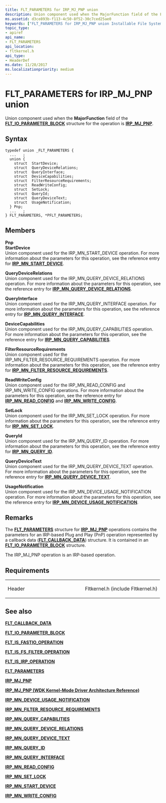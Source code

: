 ```yaml
---
title: FLT_PARAMETERS for IRP_MJ_PNP union
description: Union component used when the MajorFunction field of the FLT\_IO\_PARAMETER\_BLOCK structure for the operation is IRP\_MJ\_PNP.
ms.assetid: d3ce893b-f113-4c50-8f52-30c7ced25ae0
keywords: ["FLT_PARAMETERS for IRP_MJ_PNP union Installable File System Drivers", "FLT_PARAMETERS union Installable File System Drivers", "PFLT_PARAMETERS union pointer Installable File System Drivers"]
topic_type:
- apiref
api_name:
- FLT_PARAMETERS
api_location:
- fltkernel.h
api_type:
- HeaderDef
ms.date: 11/28/2017
ms.localizationpriority: medium
---
```


# FLT\_PARAMETERS for IRP\_MJ\_PNP union


Union component used when the **MajorFunction** field of the [**FLT\_IO\_PARAMETER\_BLOCK**](https://msdn.microsoft.com/library/windows/hardware/ff544638) structure for the operation is [**IRP\_MJ\_PNP**](irp-mj-pnp.md).

Syntax
------

```ManagedCPlusPlus
typedef union _FLT_PARAMETERS {
  ...   ;
  union {
    struct  StartDevice;
    struct  QueryDeviceRelations;
    struct  QueryInterface;
    struct  DeviceCapabilities;
    struct  FilterResourceRequirements;
    struct  ReadWriteConfig;
    struct  SetLock;
    struct  QueryId;
    struct  QueryDeviceText;
    struct  UsageNotification;
  } Pnp;
  ...   ;
} FLT_PARAMETERS, *PFLT_PARAMETERS;
```

Members
-------

**Pnp**  
**StartDevice**  
Union component used for the IRP\_MN\_START\_DEVICE operation. For more information about the parameters for this operation, see the reference entry for [**IRP\_MN\_START\_DEVICE**](https://msdn.microsoft.com/library/windows/hardware/ff551749).

**QueryDeviceRelations**  
Union component used for the IRP\_MN\_QUERY\_DEVICE\_RELATIONS operation. For more information about the parameters for this operation, see the reference entry for [**IRP\_MN\_QUERY\_DEVICE\_RELATIONS**](https://msdn.microsoft.com/library/windows/hardware/ff551670).

**QueryInterface**  
Union component used for the IRP\_MN\_QUERY\_INTERFACE operation. For more information about the parameters for this operation, see the reference entry for [**IRP\_MN\_QUERY\_INTERFACE**](https://msdn.microsoft.com/library/windows/hardware/ff551687).

**DeviceCapabilities**  
Union component used for the IRP\_MN\_QUERY\_CAPABILITIES operation. For more information about the parameters for this operation, see the reference entry for [**IRP\_MN\_QUERY\_CAPABILITIES**](https://msdn.microsoft.com/library/windows/hardware/ff551664).

**FilterResourceRequirements**  
Union component used for the IRP\_MN\_FILTER\_RESOURCE\_REQUIREMENTS operation. For more information about the parameters for this operation, see the reference entry for [**IRP\_MN\_FILTER\_RESOURCE\_REQUIREMENTS**](https://msdn.microsoft.com/library/windows/hardware/ff550874).

**ReadWriteConfig**  
Union component used for the IRP\_MN\_READ\_CONFIG and IRP\_MN\_WRITE\_CONFIG operations. For more information about the parameters for this operation, see the reference entry for [**IRP\_MN\_READ\_CONFIG**](https://msdn.microsoft.com/library/windows/hardware/ff551727) and [**IRP\_MN\_WRITE\_CONFIG**](https://msdn.microsoft.com/library/windows/hardware/ff551769).

**SetLock**  
Union component used for the IRP\_MN\_SET\_LOCK operation. For more information about the parameters for this operation, see the reference entry for [**IRP\_MN\_SET\_LOCK**](https://msdn.microsoft.com/library/windows/hardware/ff551742).

**QueryId**  
Union component used for the IRP\_MN\_QUERY\_ID operation. For more information about the parameters for this operation, see the reference entry for [**IRP\_MN\_QUERY\_ID**](https://msdn.microsoft.com/library/windows/hardware/ff551679).

**QueryDeviceText**  
Union component used for the IRP\_MN\_QUERY\_DEVICE\_TEXT operation. For more information about the parameters for this operation, see the reference entry for [**IRP\_MN\_QUERY\_DEVICE\_TEXT**](https://msdn.microsoft.com/library/windows/hardware/ff551674).

**UsageNotification**  
Union component used for the IRP\_MN\_DEVICE\_USAGE\_NOTIFICATION operation. For more information about the parameters for this operation, see the reference entry for [**IRP\_MN\_DEVICE\_USAGE\_NOTIFICATION**](https://msdn.microsoft.com/library/windows/hardware/ff550841).

Remarks
-------

The [**FLT\_PARAMETERS**](https://msdn.microsoft.com/library/windows/hardware/ff544673) structure for [**IRP\_MJ\_PNP**](irp-mj-pnp.md) operations contains the parameters for an IRP-based Plug and Play (PnP) operation represented by a callback data ([**FLT\_CALLBACK\_DATA**](https://msdn.microsoft.com/library/windows/hardware/ff544620)) structure. It is contained in an [**FLT\_IO\_PARAMETER\_BLOCK**](https://msdn.microsoft.com/library/windows/hardware/ff544638) structure.

The IRP\_MJ\_PNP operation is an IRP-based operation.

Requirements
------------

<table>
<colgroup>
<col width="50%" />
<col width="50%" />
</colgroup>
<tbody>
<tr class="odd">
<td align="left"><p>Header</p></td>
<td align="left">Fltkernel.h (include Fltkernel.h)</td>
</tr>
</tbody>
</table>

## See also


[**FLT\_CALLBACK\_DATA**](https://msdn.microsoft.com/library/windows/hardware/ff544620)

[**FLT\_IO\_PARAMETER\_BLOCK**](https://msdn.microsoft.com/library/windows/hardware/ff544638)

[**FLT\_IS\_FASTIO\_OPERATION**](https://msdn.microsoft.com/library/windows/hardware/ff544645)

[**FLT\_IS\_FS\_FILTER\_OPERATION**](https://msdn.microsoft.com/library/windows/hardware/ff544648)

[**FLT\_IS\_IRP\_OPERATION**](https://msdn.microsoft.com/library/windows/hardware/ff544654)

[**FLT\_PARAMETERS**](https://msdn.microsoft.com/library/windows/hardware/ff544673)

[**IRP\_MJ\_PNP**](irp-mj-pnp.md)

[**IRP\_MJ\_PNP (WDK Kernel-Mode Driver Architecture Reference)**](https://msdn.microsoft.com/library/windows/hardware/ff550772)

[**IRP\_MN\_DEVICE\_USAGE\_NOTIFICATION**](https://msdn.microsoft.com/library/windows/hardware/ff550841)

[**IRP\_MN\_FILTER\_RESOURCE\_REQUIREMENTS**](https://msdn.microsoft.com/library/windows/hardware/ff550874)

[**IRP\_MN\_QUERY\_CAPABILITIES**](https://msdn.microsoft.com/library/windows/hardware/ff551664)

[**IRP\_MN\_QUERY\_DEVICE\_RELATIONS**](https://msdn.microsoft.com/library/windows/hardware/ff551670)

[**IRP\_MN\_QUERY\_DEVICE\_TEXT**](https://msdn.microsoft.com/library/windows/hardware/ff551674)

[**IRP\_MN\_QUERY\_ID**](https://msdn.microsoft.com/library/windows/hardware/ff551679)

[**IRP\_MN\_QUERY\_INTERFACE**](https://msdn.microsoft.com/library/windows/hardware/ff551687)

[**IRP\_MN\_READ\_CONFIG**](https://msdn.microsoft.com/library/windows/hardware/ff551727)

[**IRP\_MN\_SET\_LOCK**](https://msdn.microsoft.com/library/windows/hardware/ff551742)

[**IRP\_MN\_START\_DEVICE**](https://msdn.microsoft.com/library/windows/hardware/ff551749)

[**IRP\_MN\_WRITE\_CONFIG**](https://msdn.microsoft.com/library/windows/hardware/ff551769)

 

 






